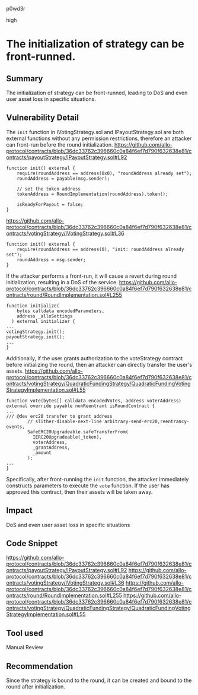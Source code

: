 p0wd3r

high

# The initialization of strategy can be front-runned.

## Summary
The initialization of strategy can be front-runned, leading to DoS and even user asset loss in specific situations.
## Vulnerability Detail
The `init` function in IVotingStrategy.sol and IPayoutStrategy.sol are both external functions without any permission restrictions, therefore an attacker can front-run before the round initialization.
https://github.com/allo-protocol/contracts/blob/36dc33762c396660c0a84f6ef7d790f632638e81/contracts/payoutStrategy/IPayoutStrategy.sol#L92
```solidity
function init() external {
    require(roundAddress == address(0x0), "roundAddress already set");
    roundAddress = payable(msg.sender);

    // set the token address
    tokenAddress = RoundImplementation(roundAddress).token();

    isReadyForPayout = false;
}
```
https://github.com/allo-protocol/contracts/blob/36dc33762c396660c0a84f6ef7d790f632638e81/contracts/votingStrategy/IVotingStrategy.sol#L36
```solidity
function init() external {
    require(roundAddress == address(0), "init: roundAddress already set");
    roundAddress = msg.sender;
}
```

If the attacker performs a front-run, it will cause a revert during round initialization, resulting in a DoS of the service.
https://github.com/allo-protocol/contracts/blob/36dc33762c396660c0a84f6ef7d790f632638e81/contracts/round/RoundImplementation.sol#L255
```solidity
function initialize(
    bytes calldata encodedParameters,
    address _alloSettings
  ) external initializer {
...
votingStrategy.init();
payoutStrategy.init();
...
}
```

Additionally, if the user grants authorization to the voteStrategy contract before initializing the round, then an attacker can directly transfer the user's assets.
https://github.com/allo-protocol/contracts/blob/36dc33762c396660c0a84f6ef7d790f632638e81/contracts/votingStrategy/QuadraticFundingStrategy/QuadraticFundingVotingStrategyImplementation.sol#L55
```solidity
function vote(bytes[] calldata encodedVotes, address voterAddress) external override payable nonReentrant isRoundContract {
...
/// @dev erc20 transfer to grant address
        // slither-disable-next-line arbitrary-send-erc20,reentrancy-events,
        SafeERC20Upgradeable.safeTransferFrom(
          IERC20Upgradeable(_token),
          voterAddress,
          _grantAddress,
          _amount
        );
...
}
```
Specifically, after front-running the `init` function, the attacker immediately constructs parameters to execute the `vote` function. If the user has approved this contract, then their assets will be taken away.

## Impact
DoS and even user asset loss in specific situations
## Code Snippet
https://github.com/allo-protocol/contracts/blob/36dc33762c396660c0a84f6ef7d790f632638e81/contracts/payoutStrategy/IPayoutStrategy.sol#L92
https://github.com/allo-protocol/contracts/blob/36dc33762c396660c0a84f6ef7d790f632638e81/contracts/votingStrategy/IVotingStrategy.sol#L36
https://github.com/allo-protocol/contracts/blob/36dc33762c396660c0a84f6ef7d790f632638e81/contracts/round/RoundImplementation.sol#L255
https://github.com/allo-protocol/contracts/blob/36dc33762c396660c0a84f6ef7d790f632638e81/contracts/votingStrategy/QuadraticFundingStrategy/QuadraticFundingVotingStrategyImplementation.sol#L55
## Tool used

Manual Review

## Recommendation
Since the strategy is bound to the round, it can be created and bound to the round after initialization.